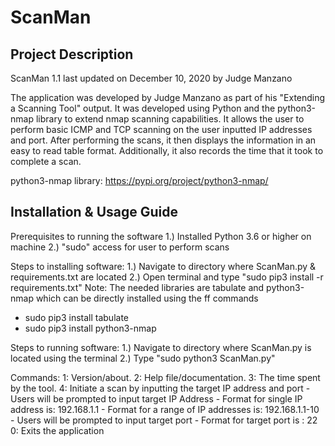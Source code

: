 # ScanMan

## Project Description

ScanMan 1.1 last updated on December 10, 2020 by Judge Manzano

The application was developed by Judge Manzano as part of his "Extending a Scanning Tool" output. It was developed using Python and the python3-nmap library to extend nmap scanning capabilities. It allows the user to perform basic ICMP and TCP scanning on the user inputted IP addresses and port. After performing the scans, it then displays the information in an easy to read table format. Additionally, it also records the time that it took to complete a scan.

python3-nmap library: https://pypi.org/project/python3-nmap/

## Installation & Usage Guide

Prerequisites to running the software 
1.) Installed Python 3.6 or higher on machine
2.) "sudo" access for user to perform scans 

Steps to installing software:
1.) Navigate to directory where ScanMan.py & requirements.txt are located
2.) Open terminal and type "sudo pip3 install -r requirements.txt"
Note: The needed libraries are tabulate and python3-nmap which can be directly installed using the ff commands
- sudo pip3 install tabulate
- sudo pip3 install python3-nmap

Steps to running software: 
1.) Navigate to directory where ScanMan.py is located using the terminal
2.) Type "sudo python3 ScanMan.py"

Commands:
1: Version/about.
2: Help file/documentation.
3: The time spent by the tool. 
4: Initiate a scan by inputting the target IP address and port
    - Users will be prompted to input target IP Address 
        - Format for single IP address is: 192.168.1.1 
        - Format for a range of IP addresses is: 192.168.1.1-10
    - Users will be prompted to input target port 
        - Format for target port is : 22  
0: Exits the application
